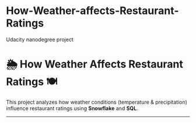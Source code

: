 # How-Weather-affects-Restaurant-Ratings

Udacity nanodegree project

# 🌦️ How Weather Affects Restaurant Ratings 🍽️

This project analyzes how weather conditions (temperature & precipitation) influence restaurant ratings using **Snowflake** and **SQL**.

---


